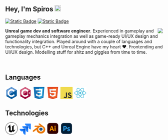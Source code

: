 <!--INTRODUCTION-->
## Hey, I'm Spiros <img src="https://media.giphy.com/media/hvRJCLFzcasrR4ia7z/giphy.gif" width="20px" height="20px">

[![Static Badge](https://img.shields.io/badge/spiros--zer-blue?style=flat&logo=linkedin&logoColor=white)](https://www.linkedin.com/in/spiros-zervos-0478b5154/)
[![Static Badge](https://img.shields.io/badge/spiros--zer-red?style=flat&logo=gmail&logoColor=white)](mailto:spiridonzervos@gmail.com)

<img src = "https://github-readme-stats.vercel.app/api/top-langs/?username=spiros-zer&layout=compact" align="right">

<p align="left"> <strong>Unreal game dev and software engineer</strong>. Experienced in gameplay and gameplay mechanics integration as well as game-ready UI/UX design and functionality integration. Played around with a couple of languages and technologies, but C++ and Unreal Engine have my heart &#9829;. Frontending and UI/UX design. Modelling stuff for shitz and giggles from time to time.</p>

<br>

<!--DETAILS-->
## Languages 
<img src="https://github.com/spiros-zer/spiros-zer/blob/main/lang/c_.svg" width="40px" height="40px"> <img src="https://github.com/spiros-zer/spiros-zer/blob/main/lang/cpp.svg" width="40px" height="40px">
<img src="https://github.com/spiros-zer/spiros-zer/blob/main/lang/css.svg" width="40px" height="40px"> <img src="https://github.com/spiros-zer/spiros-zer/blob/main/lang/html.svg" width="40px" height="40px"> <img src="https://github.com/spiros-zer/spiros-zer/blob/main/lang/js.svg" width="40px" height="40px"> <img src="https://github.com/spiros-zer/spiros-zer/blob/main/lang/react.svg" width="40px" height="40px"> 

## Technologies
<img src="https://github.com/spiros-zer/spiros-zer/blob/main/tech/unrealengine.svg" width="40px" height="40px"> <img src="https://github.com/spiros-zer/spiros-zer/blob/main/tech/jira-.svg" width="40px" height="40px">
<img src="https://github.com/spiros-zer/spiros-zer/blob/main/tech/blender-.svg" width="40px" height="40px">
<img src="https://github.com/spiros-zer/spiros-zer/blob/main/tech/illu.svg" width="40px" height="40px"> <img src="https://github.com/spiros-zer/spiros-zer/blob/main/tech/ph.svg" width="40px" height="40px">
